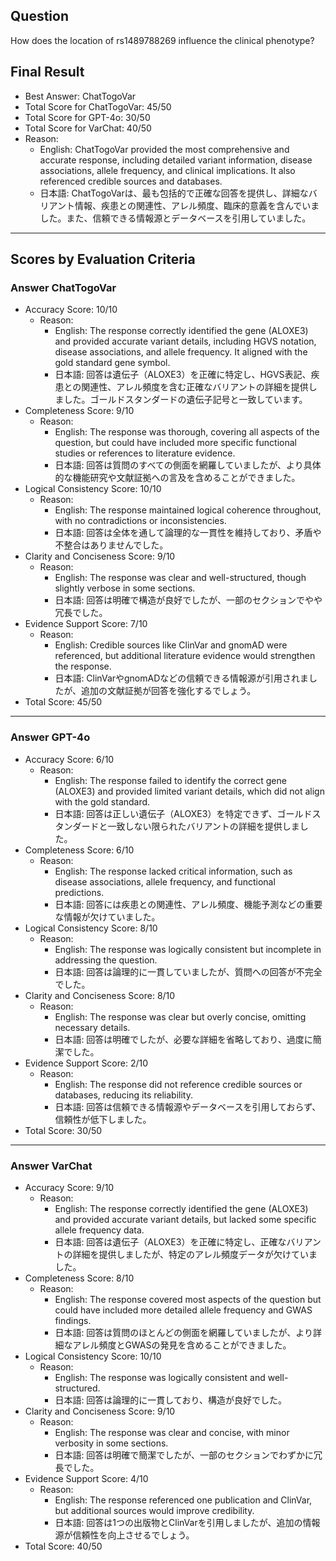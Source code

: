 ## Question

How does the location of rs1489788269 influence the clinical phenotype?

## Final Result

- Best Answer: ChatTogoVar
- Total Score for ChatTogoVar: 45/50
- Total Score for GPT-4o: 30/50
- Total Score for VarChat: 40/50
- Reason:
  - English: ChatTogoVar provided the most comprehensive and accurate response, including detailed variant information, disease associations, allele frequency, and clinical implications. It also referenced credible sources and databases.
  - 日本語: ChatTogoVarは、最も包括的で正確な回答を提供し、詳細なバリアント情報、疾患との関連性、アレル頻度、臨床的意義を含んでいました。また、信頼できる情報源とデータベースを引用していました。

---

## Scores by Evaluation Criteria

### Answer ChatTogoVar
- Accuracy Score: 10/10
  - Reason: 
    - English: The response correctly identified the gene (ALOXE3) and provided accurate variant details, including HGVS notation, disease associations, and allele frequency. It aligned with the gold standard gene symbol.
    - 日本語: 回答は遺伝子（ALOXE3）を正確に特定し、HGVS表記、疾患との関連性、アレル頻度を含む正確なバリアントの詳細を提供しました。ゴールドスタンダードの遺伝子記号と一致しています。
- Completeness Score: 9/10
  - Reason: 
    - English: The response was thorough, covering all aspects of the question, but could have included more specific functional studies or references to literature evidence.
    - 日本語: 回答は質問のすべての側面を網羅していましたが、より具体的な機能研究や文献証拠への言及を含めることができました。
- Logical Consistency Score: 10/10
  - Reason: 
    - English: The response maintained logical coherence throughout, with no contradictions or inconsistencies.
    - 日本語: 回答は全体を通して論理的な一貫性を維持しており、矛盾や不整合はありませんでした。
- Clarity and Conciseness Score: 9/10
  - Reason: 
    - English: The response was clear and well-structured, though slightly verbose in some sections.
    - 日本語: 回答は明確で構造が良好でしたが、一部のセクションでやや冗長でした。
- Evidence Support Score: 7/10
  - Reason: 
    - English: Credible sources like ClinVar and gnomAD were referenced, but additional literature evidence would strengthen the response.
    - 日本語: ClinVarやgnomADなどの信頼できる情報源が引用されましたが、追加の文献証拠が回答を強化するでしょう。
- Total Score: 45/50

---

### Answer GPT-4o
- Accuracy Score: 6/10
  - Reason: 
    - English: The response failed to identify the correct gene (ALOXE3) and provided limited variant details, which did not align with the gold standard.
    - 日本語: 回答は正しい遺伝子（ALOXE3）を特定できず、ゴールドスタンダードと一致しない限られたバリアントの詳細を提供しました。
- Completeness Score: 6/10
  - Reason: 
    - English: The response lacked critical information, such as disease associations, allele frequency, and functional predictions.
    - 日本語: 回答には疾患との関連性、アレル頻度、機能予測などの重要な情報が欠けていました。
- Logical Consistency Score: 8/10
  - Reason: 
    - English: The response was logically consistent but incomplete in addressing the question.
    - 日本語: 回答は論理的に一貫していましたが、質問への回答が不完全でした。
- Clarity and Conciseness Score: 8/10
  - Reason: 
    - English: The response was clear but overly concise, omitting necessary details.
    - 日本語: 回答は明確でしたが、必要な詳細を省略しており、過度に簡潔でした。
- Evidence Support Score: 2/10
  - Reason: 
    - English: The response did not reference credible sources or databases, reducing its reliability.
    - 日本語: 回答は信頼できる情報源やデータベースを引用しておらず、信頼性が低下しました。
- Total Score: 30/50

---

### Answer VarChat
- Accuracy Score: 9/10
  - Reason: 
    - English: The response correctly identified the gene (ALOXE3) and provided accurate variant details, but lacked some specific allele frequency data.
    - 日本語: 回答は遺伝子（ALOXE3）を正確に特定し、正確なバリアントの詳細を提供しましたが、特定のアレル頻度データが欠けていました。
- Completeness Score: 8/10
  - Reason: 
    - English: The response covered most aspects of the question but could have included more detailed allele frequency and GWAS findings.
    - 日本語: 回答は質問のほとんどの側面を網羅していましたが、より詳細なアレル頻度とGWASの発見を含めることができました。
- Logical Consistency Score: 10/10
  - Reason: 
    - English: The response was logically consistent and well-structured.
    - 日本語: 回答は論理的に一貫しており、構造が良好でした。
- Clarity and Conciseness Score: 9/10
  - Reason: 
    - English: The response was clear and concise, with minor verbosity in some sections.
    - 日本語: 回答は明確で簡潔でしたが、一部のセクションでわずかに冗長でした。
- Evidence Support Score: 4/10
  - Reason: 
    - English: The response referenced one publication and ClinVar, but additional sources would improve credibility.
    - 日本語: 回答は1つの出版物とClinVarを引用しましたが、追加の情報源が信頼性を向上させるでしょう。
- Total Score: 40/50